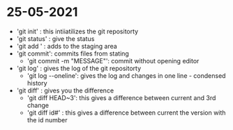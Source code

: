 # 25-05-2021

- 'git init' : this intiiatilizes the git repositorty
- 'git status' : give the status
- 'git add <FILE>' : adds <FILE> to the staging area
- 'git commit':  commits files from stating
  - 'git commit -m "MESSAGE"': commit without opening editor
- 'git log' : gives the log of the git repositorty
  - 'git log --oneline': gives the log and changes in one line - condensed history
- 'git diff' : gives you the difference
  - 'git diff HEAD~3': this gives a difference between current and 3rd change
  - 'git diff id#' : this gives a difference between current the version with the id number
